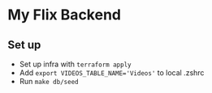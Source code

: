 # My Flix Backend

## Set up

- Set up infra with `terraform apply`
- Add `export VIDEOS_TABLE_NAME='Videos'` to local .zshrc
- Run `make db/seed`
